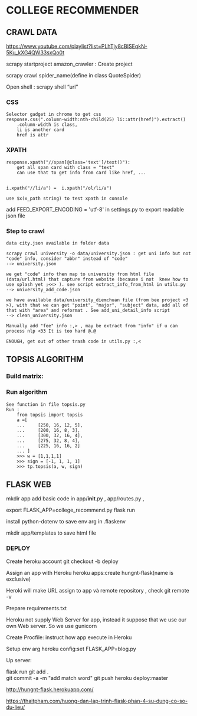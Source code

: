 # COLLEGE RECOMMENDER
## CRAWL DATA

https://www.youtube.com/playlist?list=PLhTjy8cBISEqkN-5Ku_kXG4QW33sxQo0t

scrapy startproject  amazon_crawler : Create project

scrapy crawl spider_name(define in class QuoteSpider)

Open shell : scrapy shell “url”

### CSS
    Selector gadget in chrome to get css 
    response.css(".column-width:nth-child(25) li::attr(href)").extract() 
        .column-width is class, 
        li is another card
        href is attr

### XPATH
    response.xpath("//span[@class='text']/text()"): 
        get all span card with class = "text"
        can use that to get info from card like href, ...

        
    i.xpath("//li/a") =  i.xpath("/ol/li/a")

    use $x(x_path string) to test xpath in console


add FEED_EXPORT_ENCODING = 'utf-8' in settings.py to export readable json file


### Step to crawl

    data city.json available in folder data

    scrapy crawl university -o data/university.json : get uni info but not "code" info, consider "abbr" instead of "code"
    --> university.json

    we get "code" info then map to university from html file (data/url.html) that capture from website (because i not  knew how to use splash yet ;<<> ). see script extract_info_from_html in utils.py
    --> university_add_code.json

    we have available data/university_diemchuan file (from bee project <3 >), with that we can get "point", "major", "subject" data, add all of that with "area" and reformat . See add_uni_detail_info script
    --> clean_university.json

    Manually add "fee" info :,> , may be extract from "info" if u can process nlp <33 It is too hard @.@
    
    ENOUGH, get out of other trash code in utils.py :,<
    
## TOPSIS ALGORITHM

### Build matrix: 


### Run algorithm

    See function in file topsis.py
    Run : 
        from topsis import topsis
        a =[
        ...     [250, 16, 12, 5],
        ...     [200, 16, 8, 3],
        ...     [300, 32, 16, 4],
        ...     [275, 32, 8, 4],
        ...     [225, 16, 16, 2]
        ... ]
        >>> w = [1,1,1,1]
        >>> sign = [-1, 1, 1, 1]
        >>> tp.topsis(a, w, sign)

## FLASK WEB
mkdir app
add basic code in app/__init__.py , app/routes.py , 

export FLASK_APP=college_recommend.py
flask run

install python-dotenv to save env arg in .flaskenv

mkdir app/templates to save html file


### DEPLOY
Create heroku account
git checkout -b deploy

Assign an app with Heroku
heroku apps:create hungnt-flask(name is exclusive)

Heroki will make URL assign to app và remote repository , check
git remote -v

Prepare requirements.txt

Heroku not supply Web Server for app, instead it suppose that we use our own Web server. So we use gunicorn

Create Procfile: instruct how app execute in Heroku

Setup env arg
heroku config:set FLASK_APP=blog.py

Up server:

flask run
git add .                        
git commit -a -m "adđ match word"
git push heroku deploy:master

http://hungnt-flask.herokuapp.com/

https://thaitpham.com/huong-dan-lap-trinh-flask-phan-4-su-dung-co-so-du-lieu/
